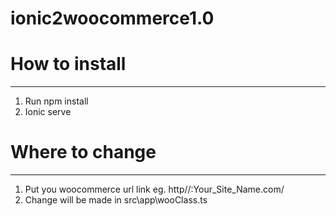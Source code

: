 # ionic2woocommerce1.0

# How to install 
--------------------
1. Run npm install
2. Ionic serve

# Where to change 
--------------------

1. Put you woocommerce url link eg. http//:Your_Site_Name.com/
2. Change will be made in src\app\wooClass.ts 

